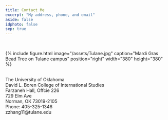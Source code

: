 ```yaml
---
title: Contact Me
excerpt: "My address, phone, and email"
aside: false
idphoto: false
sep: true
---
```



<br/>

{% include figure.html image="/assets/Tulane.jpg" caption="Mardi Gras Bead Tree on Tulane campus" position="right" width="380" height="380" %}

<br/>
The University of Oklahoma<br/>
David L. Boren College of International Studies<br/>
Farzaneh Hall, Offcie 226<br/>
729 Elm Ave<br/>
Norman, OK 73019-2105<br/>
Phone: 405-325-1346<br/>
zzhang11@tulane.edu

